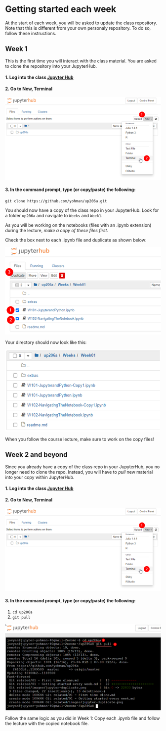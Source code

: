 # Getting started each week
At the start of each week, you will be asked to update the class repository. Note that this is different from your own personaly repository. To do so, follow these instructions.

## Week 1
This is the first time you will interact with the class material. You are asked to clone the repository into your JupyterHub.

#### 1. Log into the class [Jupyter Hub](https://jupyter.idre.ucla.edu/)
#### 2. Go to New, Terminal
<kbd><img src="images/gitterminal.png"></kbd>
#### 3. In the command prompt, type (or copy/paste) the following:

`git clone https://github.com/yohman/up206a.git`

You should now have a copy of the class repo in your JupyterHub. Look for a folder `up206a` and navigate to `Weeks` and `Week1`. 

As you will be working on the notebooks (files with an .ipynb extension) during the lecture, *make a copy of these files first*.

Check the box next to each .ipynb file and duplicate as shown below:

<kbd><img src="images/jupyter-duplicate.png"></kbd>

Your directory should now look like this:

<kbd><img src="images/jupyter-after-duplicate.png"></kbd>

When you follow the course lecture, make sure to work on the copy files!

## Week 2 and beyond
Since you already have a copy of the class repo in your JupyterHub, you no longer need to clone the repo. Instead, you will have to *pull* new material into your copy within JupyterHub.

#### 1. Log into the class [Jupyter Hub](https://jupyter.idre.ucla.edu/)

#### 2. Go to New, Terminal
<kbd><img src="images/gitterminal.png"></kbd>

#### 3. In the command prompt, type (or copy/paste) the following:

1. `cd up206a`
1. `git pull`

<kbd><img src="images/git-pull.png"></kbd>

Follow the same logic as you did in Week 1: Copy each .ipynb file and follow the lecture with the copied notebook file.
